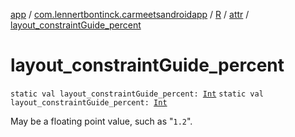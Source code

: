 [app](../../../index.md) / [com.lennertbontinck.carmeetsandroidapp](../../index.md) / [R](../index.md) / [attr](index.md) / [layout_constraintGuide_percent](./layout_constraint-guide_percent.md)

# layout_constraintGuide_percent

`static val layout_constraintGuide_percent: `[`Int`](https://kotlinlang.org/api/latest/jvm/stdlib/kotlin/-int/index.html)
`static val layout_constraintGuide_percent: `[`Int`](https://kotlinlang.org/api/latest/jvm/stdlib/kotlin/-int/index.html)

May be a floating point value, such as "`1.2`".

